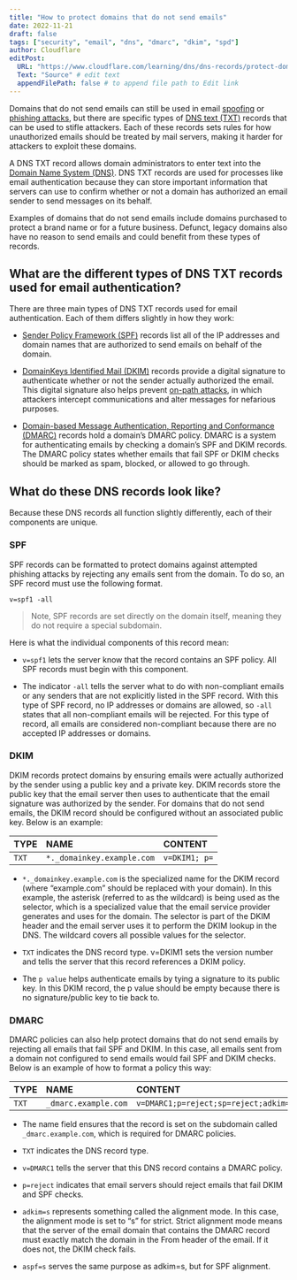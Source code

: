 ```yaml
---
title: "How to protect domains that do not send emails"
date: 2022-11-21
draft: false
tags: ["security", "email", "dns", "dmarc", "dkim", "spd"]
author: Cloudflare
editPost:
  URL: "https://www.cloudflare.com/learning/dns/dns-records/protect-domains-without-email/"
  Text: "Source" # edit text
  appendFilePath: false # to append file path to Edit link
---
```


Domains that do not send emails can still be used in email [spoofing](https://www.cloudflare.com/learning/ssl/what-is-domain-spoofing/) or [phishing attacks](https://www.cloudflare.com/learning/access-management/phishing-attack/), but there are specific types of [DNS text (TXT)](https://www.cloudflare.com/learning/dns/dns-records/dns-txt-record/) records that can be used to stifle attackers. Each of these records sets rules for how unauthorized emails should be treated by mail servers, making it harder for attackers to exploit these domains.

A DNS TXT record allows domain administrators to enter text into the [Domain Name System (DNS)](https://www.cloudflare.com/learning/dns/what-is-dns/). DNS TXT records are used for processes like email authentication because they can store important information that servers can use to confirm whether or not a domain has authorized an email sender to send messages on its behalf.

Examples of domains that do not send emails include domains purchased to protect a brand name or for a future business. Defunct, legacy domains also have no reason to send emails and could benefit from these types of records.

## What are the different types of DNS TXT records used for email authentication?

There are three main types of DNS TXT records used for email authentication. Each of them differs slightly in how they work:

- [Sender Policy Framework (SPF)](https://www.cloudflare.com/learning/dns/dns-records/dns-spf-record/) records list all of the IP addresses and domain names that are authorized to send emails on behalf of the domain.

- [DomainKeys Identified Mail (DKIM)](https://www.cloudflare.com/learning/dns/dns-records/dns-dkim-record/) records provide a digital signature to authenticate whether or not the sender actually authorized the email. This digital signature also helps prevent [on-path attacks](https://www.cloudflare.com/learning/security/threats/on-path-attack/), in which attackers intercept communications and alter messages for nefarious purposes.

- [Domain-based Message Authentication, Reporting and Conformance (DMARC)](https://www.cloudflare.com/learning/dns/dns-records/dns-dmarc-record/) records hold a domain’s DMARC policy. DMARC is a system for authenticating emails by checking a domain’s SPF and DKIM records. The DMARC policy states whether emails that fail SPF or DKIM checks should be marked as spam, blocked, or allowed to go through.

## What do these DNS records look like?

Because these DNS records all function slightly differently, each of their components are unique.

### SPF

SPF records can be formatted to protect domains against attempted phishing attacks by rejecting any emails sent from the domain. To do so, an SPF record must use the following format.

`v=spf1 -all`

> Note, SPF records are set directly on the domain itself, meaning they do not require a special subdomain.

Here is what the individual components of this record mean:

- `v=spf1` lets the server know that the record contains an SPF policy. All SPF records must begin with this component.

- The indicator `-all` tells the server what to do with non-compliant emails or any senders that are not explicitly listed in the SPF record. With this type of SPF record, no IP addresses or domains are allowed, so `-all` states that all non-compliant emails will be rejected. For this type of record, all emails are considered non-compliant because there are no accepted IP addresses or domains.

### DKIM

DKIM records protect domains by ensuring emails were actually authorized by the sender using a public key and a private key. DKIM records store the public key that the email server then uses to authenticate that the email signature was authorized by the sender. For domains that do not send emails, the DKIM record should be configured without an associated public key. Below is an example:

| TYPE | NAME | CONTENT |
| :--- | :--- | :--- |
| `TXT`| `*._domainkey.example.com` | `v=DKIM1; p=` |

- `*._domainkey.example.com` is the specialized name for the DKIM record (where “example.com” should be replaced with your domain). In this example, the asterisk (referred to as the wildcard) is being used as the selector, which is a specialized value that the email service provider generates and uses for the domain. The selector is part of the DKIM header and the email server uses it to perform the DKIM lookup in the DNS. The wildcard covers all possible values for the selector.

- `TXT` indicates the DNS record type.
v=DKIM1 sets the version number and tells the server that this record references a DKIM policy.

- The `p value` helps authenticate emails by tying a signature to its public key. In this DKIM record, the p value should be empty because there is no signature/public key to tie back to.

### DMARC

DMARC policies can also help protect domains that do not send emails by rejecting all emails that fail SPF and DKIM. In this case, all emails sent from a domain not configured to send emails would fail SPF and DKIM checks. Below is an example of how to format a policy this way:

| TYPE | NAME | CONTENT |
| :--- | :--- | :--- |
| `TXT`| `_dmarc.example.com` | `v=DMARC1;p=reject;sp=reject;adkim=s;aspf=s` |

- The name field ensures that the record is set on the subdomain called `_dmarc.example.com`, which is required for DMARC policies.

- `TXT` indicates the DNS record type.

- `v=DMARC1` tells the server that this DNS record contains a DMARC policy.

- `p=reject` indicates that email servers should reject emails that fail DKIM and SPF checks.

- `adkim=s` represents something called the alignment mode. In this case, the alignment mode is set to “s” for strict. Strict alignment mode means that the server of the email domain that contains the DMARC record must exactly match the domain in the From header of the email. If it does not, the DKIM check fails.

- `aspf=s` serves the same purpose as adkim=s, but for SPF alignment.
